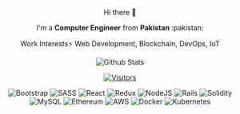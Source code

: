 <!--
is a ✨ _special_ ✨ repository because its `README.md` (this file) appears on your GitHub profile.

Here are some ideas to get you started:

- 🔭 I’m currently working on ...
- 🌱 I’m currently learning ...
- 👯 I’m looking to collaborate on ...
- 🤔 I’m looking for help with ...
- 💬 Ask me about ...
- 📫 How to reach me: ...
- 😄 Pronouns: ...
- ⚡ Fun fact: ...
-->

<div align="center">
  <p>Hi there 👋</p>
  <p>I'm a <strong>Computer Engineer</strong> from <strong>Pakistan</strong> :pakistan:</p>
  <p>Work Interests⚡ Web Development, Blockchain, DevOps, IoT<p>

  ![Github Stats](https://github-readme-stats.vercel.app/api?username=bashforger&count_private=true&show_icons=true&theme=dark)
  
  [![Visitors](https://visitor-badge.glitch.me/badge?page_id=page.id)]()

<div height=35>
  <img title="Bootstrap" src="https://cdn.worldvectorlogo.com/logos/bootstrap-4.svg" />
  <img title="SASS" src="https://cdn.worldvectorlogo.com/logos/node-sass.svg" />
  <img title="React" src="https://cdn.worldvectorlogo.com/logos/react.svg" />
  <img title="Redux" src="https://cdn.worldvectorlogo.com/logos/redux.svg" />
  <img title="NodeJS" src="https://cdn.worldvectorlogo.com/logos/nodejs-1.svg" />
  <img title="Rails" src="https://cdn.worldvectorlogo.com/logos/rails.svg" />
  <img title="Solidity" src="https://cdn.worldvectorlogo.com/logos/solidity.svg" />
  <img title="MySQL" src="https://cdn.worldvectorlogo.com/logos/mysql.svg" />
  <img title="Ethereum" src="https://cdn.worldvectorlogo.com/logos/ethereum-1.svg" />
  <img title="AWS" src="https://cdn.worldvectorlogo.com/logos/amazon-web-services.svg" />
  <img title="Docker" src="https://cdn.worldvectorlogo.com/logos/docker.svg" />
  <img title="Kubernetes" src="https://cdn.worldvectorlogo.com/logos/kubernets.svg" />
</div>
    
</div>
